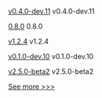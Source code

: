 
[v0.4.0-dev.11](https://github.com/hyperledger/indy-vdr/releases/tag/v0.4.0-dev.11) v0.4.0-dev.11

[0.8.0](https://github.com/hyperledger/aries-cloudagent-python/releases/tag/0.8.0) 0.8.0

[v1.2.4](https://github.com/hyperledger/firefly-common/releases/tag/v1.2.4) v1.2.4

[v0.1.0-dev.10](https://github.com/hyperledger/anoncreds-rs/releases/tag/v0.1.0-dev.10) v0.1.0-dev.10

[v2.5.0-beta2](https://github.com/hyperledger/fabric/releases/tag/v2.5.0-beta2) v2.5.0-beta2


[See more >>>](https://start-here.hyperledger.org/releases)
